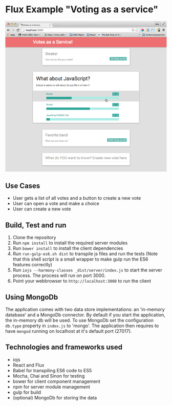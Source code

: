 Flux Example "Voting as a service"
==================================

![Sample Application](screenshot.png)

Use Cases
---------
* User gets a list of all votes and a button to create a new vote
* User can open a vote and make a choice
* User can create a new vote

Build, Test and run
-------------------
1. Clone the repository
2. Run `npm install` to install the required server modules
3. Run `bower install` to install the client dependencies
4. Run `run-gulp-es6.sh dist` to transpile js files and run the tests (Note that this shell script is a small wrapper to make gulp run 
the ES6 features correctly)
5. Run `iojs --harmony-classes _dist/server/index.js` to start the server process. The process will run on port 3000.
6. Point your webbrowser to `http://localhost:3000` to run the client

Using MongoDb
-------------
The application comes with two data store implementations: an 'in-memory database' and a MongoDb connector. By default
if you start the application, the in-memory db will be used. To use MongoDb set the configuration `db.type` property in `index.js` to
'mongo'. The application then requires to have `mongod` running on localhost at it's default port (27017).

Technologies and frameworks used
--------------------------------
* iojs
* React and Flux
* Babel for transpiling ES6 code to ES5
* Mocha, Chai and Sinon for testing
* bower for client component management
* npm for server module management
* gulp for build
* (optional) MongoDb for storing the data

